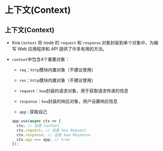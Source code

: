 # 上下文(Context)

## 上下文(Context)

  - Koa `Context` 将 node 的 `request` 和 `response` 对象封装到单个对象中，为编写 Web 应用程序和 API 提供了许多有用的方法。

  - `context`中包含4个重要对象：

      - `req`：`http`模块内置对象（不建议使用）

      - `res`：`http`模块内置对象（不建议使用）

      - `request`：`koa`封装的请求对象，用于获取请求传递的信息

      - `response`：`koa`封装的响应对象，用户设置响应信息

      - `app` : 获取自己

    ```javascript
    app.use(async ctx => {
      ctx; // 这是 Context
      ctx.request; // 这是 koa Request
      ctx.response; // 这是 koa Response
      ctx.app === app; // true
    });
    ```
